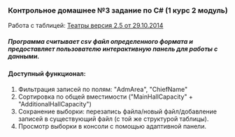 ### Контрольное домашнее №3 задание по C# (1 курс 2 модуль)
Работа с таблицей: [Театры версия 2.5 от 29.10.2014](assets/Театры.csv)
##### Программа считывает csv файл определенного формата и предоставляет пользователю интерактивную панель для работы с данными.
#### Доступный функционал:
1. Фильтрация записей по полям: "AdmArea", "ChiefName"
2. Сортировка по общей вместимости ("MainHallCapacity" + "AdditionalHallCapacity")
3. Сохранение выборки: перезапись файла/новый файл/добавление записей в существующий файл (с той же структурой таблицы).
4. Просмотр выборки в консоли с помощью адаптивной панели.